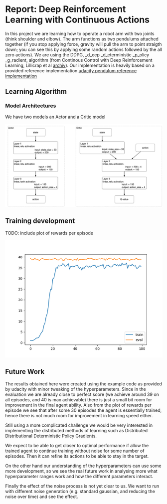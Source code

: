 # Report: Deep Reinforcement Learning with Continuous Actions

In this project we are learning how to operate a robot arm with two joints (think shoulder and elbow).  The arm
functions as two pendulums attached together (if you stop applying force, gravity will pull the arm to point straigth
down; you can see this by applying some random actions followed by the all zero actions).  We are using the
DDPG, _d_eep _d_eterministic _p_olicy _g_radient, algorithm (from Continous Control with Deep Reinforcement Learning,
Lillicrap et al [archiv](https://arxiv.org/pdf/1509.02971.pdf)).  Our implementation is heavily based on a provided
reference implementation
[udacity pendulum reference implementation](https://github.com/udacity/deep-reinforcement-learning/tree/master/ddpg-pendulum)

## Learning Algorithm

### Model Architectures

We have two models an Actor and a Critic model

![architecture](images/network_architecture.png)

## Training development

TODO: include plot of rewards per episode

![scores](images/both-scores.png)

## Future Work

The results obtained here were created using the example code as provided by udacity with minor tweaking of the
hyperparameters.  Since in the evaluation we are already close to perfect score (we achieve around 39 on all
episodes, and 40 is max achievable) there is just a small bit room for improvement in the final agent ability.  Also
from the plot of rewards per episode we see that after some 30 episodes the agent is essentially trained, hence there
is not much room for improvement in learning speed either.

Still using a more complicated challenge we would be very interested in implementing the distributed methods of learning
such as Distributed Distributional Deterministic Policy Gradients.

We expect to be able to get closer to optimal performance if allow the trained agent to continue training without noise
for some number of episodes.  Then it can refine its actions to be able to stay in the target.

On the other hand our understanding of the hyperparameters can use some more development, so we see the real future
work in analysing more what hyperparameter ranges work and how the different parameters interact.

Finally the effect of the noise process is not yet clear to us.  We want to run with different noise generation
(e.g. standard gaussian, and reducing the noise over time) and see the effect.
